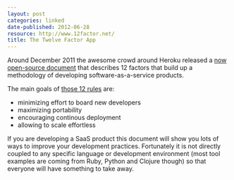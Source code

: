 ```yaml
---
layout: post
categories: linked
date-published: 2012-06-28
resource: http://www.12factor.net/
title: The Twelve Factor App
---
```

Around December 2011 the awesome crowd around Heroku released a [now open-source
document](https://github.com/adamwiggins/12factor) that describes 12 factors that
build up a methodology of developing software-as-a-service products.

The main goals of [those 12 rules](http://www.12factor.net/) are:

* minimizing effort to board new developers
* maximizing portability
* encouraging continous deployment
* allowing to scale effortless

If you are developing a SaaS product this document will show you lots of ways to
improve your development practices. Fortunately it is not directly coupled to any specific
language or development environment (most tool examples are coming from Ruby, Python and Clojure
though) so that everyone will have something to take away.
